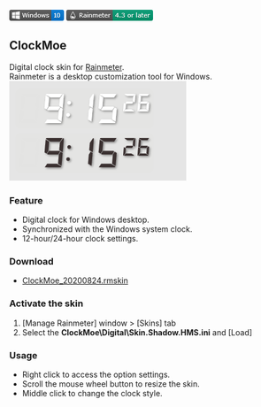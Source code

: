 ![](https://raw.githubusercontent.com/nek7u/ClockMoe/master/m/Badge-Windows.png) [![Rainmeter](https://raw.githubusercontent.com/nek7u/ClockMoe/master/m/Badge-Rainmeter.png)](https://www.rainmeter.net/)
## ClockMoe
Digital clock skin for [Rainmeter](https://www.rainmeter.net/).  
Rainmeter is a desktop customization tool for Windows.  
![](https://raw.githubusercontent.com/nek7u/ClockMoe/master/m/Shadow_dark_light.png)

### Feature
- Digital clock for Windows desktop.
- Synchronized with the Windows system clock.
- 12-hour/24-hour clock settings.
### Download
- [ClockMoe_20200824.rmskin](https://github.com/nek7u/ClockMoe/releases/download/2020-08-24/ClockMoe_20200824.rmskin)
### Activate the skin
1. [Manage Rainmeter] window > [Skins] tab
2. Select the **ClockMoe\Digital\Skin.Shadow.HMS.ini** and [Load]
### Usage
- Right click to access the option settings.
- Scroll the mouse wheel button to resize the skin.
- Middle click to change the clock style.

